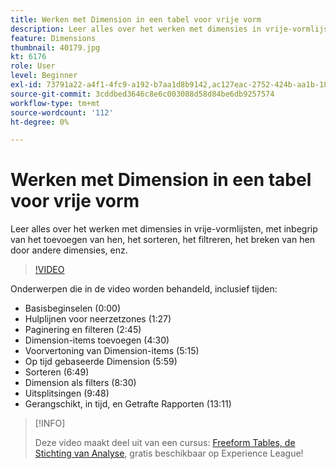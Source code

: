 ```yaml
---
title: Werken met Dimension in een tabel voor vrije vorm
description: Leer alles over het werken met dimensies in vrije-vormlijsten, met inbegrip van het toevoegen van hen, het sorteren, het filtreren, het breken van hen door andere dimensies, enz.
feature: Dimensions
thumbnail: 40179.jpg
kt: 6176
role: User
level: Beginner
exl-id: 73791a22-a4f1-4fc9-a192-b7aa1d8b9142,ac127eac-2752-424b-aa1b-18a9688d42db
source-git-commit: 3cddbed3646c8e6c003088d58d84be6db9257574
workflow-type: tm+mt
source-wordcount: '112'
ht-degree: 0%

---
```


# Werken met Dimension in een tabel voor vrije vorm

Leer alles over het werken met dimensies in vrije-vormlijsten, met inbegrip van het toevoegen van hen, het sorteren, het filtreren, het breken van hen door andere dimensies, enz.

>[!VIDEO](https://video.tv.adobe.com/v/40179/?quality=12&learn=on)

Onderwerpen die in de video worden behandeld, inclusief tijden:

* Basisbeginselen (0:00)
* Hulplijnen voor neerzetzones (1:27)
* Paginering en filteren (2:45)
* Dimension-items toevoegen (4:30)
* Voorvertoning van Dimension-items (5:15)
* Op tijd gebaseerde Dimension (5:59)
* Sorteren (6:49)
* Dimension als filters (8:30)
* Uitsplitsingen (9:48)
* Gerangschikt, in tijd, en Getrafte Rapporten (13:11)

>[!INFO]
>
> Deze video maakt deel uit van een cursus: [Freeform Tables, de Stichting van Analyse](https://experienceleague.adobe.com/?recommended=Analytics-U-1-2020.3), gratis beschikbaar op Experience League!
